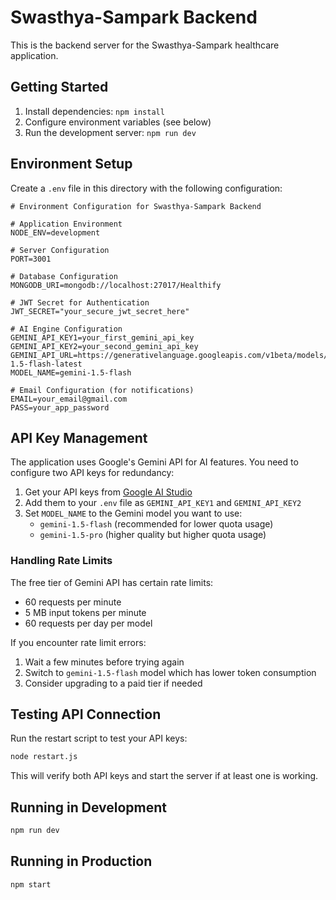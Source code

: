 # Swasthya-Sampark Backend

This is the backend server for the Swasthya-Sampark healthcare application.

## Getting Started

1. Install dependencies: `npm install`
2. Configure environment variables (see below)
3. Run the development server: `npm run dev`

## Environment Setup

Create a `.env` file in this directory with the following configuration:

```env
# Environment Configuration for Swasthya-Sampark Backend

# Application Environment
NODE_ENV=development

# Server Configuration
PORT=3001

# Database Configuration
MONGODB_URI=mongodb://localhost:27017/Healthify

# JWT Secret for Authentication
JWT_SECRET="your_secure_jwt_secret_here"

# AI Engine Configuration
GEMINI_API_KEY1=your_first_gemini_api_key
GEMINI_API_KEY2=your_second_gemini_api_key
GEMINI_API_URL=https://generativelanguage.googleapis.com/v1beta/models/gemini-1.5-flash-latest
MODEL_NAME=gemini-1.5-flash

# Email Configuration (for notifications)
EMAIL=your_email@gmail.com
PASS=your_app_password
```

## API Key Management

The application uses Google's Gemini API for AI features. You need to configure two API keys for redundancy:

1. Get your API keys from [Google AI Studio](https://makersuite.google.com/app/apikey)
2. Add them to your `.env` file as `GEMINI_API_KEY1` and `GEMINI_API_KEY2`
3. Set `MODEL_NAME` to the Gemini model you want to use:
   - `gemini-1.5-flash` (recommended for lower quota usage)
   - `gemini-1.5-pro` (higher quality but higher quota usage)

### Handling Rate Limits

The free tier of Gemini API has certain rate limits:

- 60 requests per minute
- 5 MB input tokens per minute
- 60 requests per day per model

If you encounter rate limit errors:

1. Wait a few minutes before trying again
2. Switch to `gemini-1.5-flash` model which has lower token consumption
3. Consider upgrading to a paid tier if needed

## Testing API Connection

Run the restart script to test your API keys:

```bash
node restart.js
```

This will verify both API keys and start the server if at least one is working.

## Running in Development

```bash
npm run dev
```

## Running in Production

```bash
npm start
```
